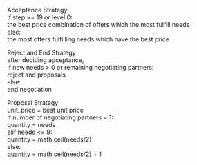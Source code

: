 Acceptance Strategy\
  if step >= 19 or level 0:\
    the best price combination of offers which the most fulfill needs\
  else:\
    the most offers fulfilling needs which have the best price

Reject and End Strategy\
  after deciding apceptance,\
  if new needs > 0 or remaining negotiating partners:\
    reject and proposals\
  else:\
    end negotiation

Proposal Strategy\
  unit_price = best unit price\
  if number of negotiating partners = 1:\
    quantity = needs\
  elif needs <= 9:\
    quantity = math.ceil(needs/2)\
  else:\
    quantity = math.ceil(needs/2) + 1
